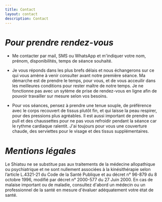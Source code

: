 ```yaml
---
title: Contact
layout: contact
description: Contact
---
```


# *Pour prendre rendez-vous*

- Me contacter par mail, SMS ou WhatsApp et m'indiquer votre nom, prénom, disponibilités, temps de séance souhaité.

- Je vous réponds dans les plus brefs délais et nous échangerons sur ce qui vous amène à venir consulter avant notre première séance. Ma démarche est de prendre le temps, pour vous, et de vous acceuilir dans les meilleures conditions pour rester maître de notre temps. Je ne fonctionne pas avec un sytème de prise de rendez-vous en ligne afin de pouvoir travailler sur mesure selon vos besoins.

- Pour vos séances, pensez à prendre une tenue souple, de préférence avec le corps recouvert de tissus plutôt fin, et qui laisse la peau respirer, pour des pressions plus agréables. Il est aussi important de prendre un pull et des chaussettes pour ne pas vous refroidir pendant la séance car le rythme cardiaque ralentit. J'ai toujours pour vous une couverture chaude, des serviettes pour le visage et des tissus supplémentaires.

# *Mentions légales*

Le Shiatsu ne se substitue pas aux traitements de la médecine allopathique ou psychiatrique et ne sont nullement associées à la kinésithérapie selon l’article L.4321-21 du Code de la Santé Publique et au décret n° 96-879 du 8 octobre 1996, modifié par décret n° 2000-577 du 27 Juin 2000.
En cas de malaise important ou de maladie, consultez d'abord un médecin ou un professionnel de la santé en mesure d'évaluer adéquatement votre état de santé.
